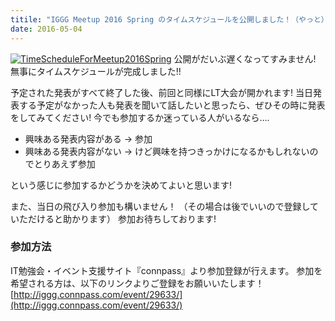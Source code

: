```yaml
---
titile: "IGGG Meetup 2016 Spring のタイムスケジュールを公開しました！（やっと）"
date: 2016-05-04
---
```


[![TimeScheduleForMeetup2016Spring](//www.iggg.org/wp-content/uploads/2016/05/TimeScheduleForMeetup2016Spring-300x169.png)](//www.iggg.org/wp-content/uploads/2016/05/TimeScheduleForMeetup2016Spring.png)
公開がだいぶ遅くなってすみません!
無事にタイムスケジュールが完成しました!!

予定された発表がすべて終了した後、前回と同様にLT大会が開かれます!
当日発表する予定がなかった人も発表を聞いて話したいと思ったら、ぜひその時に発表をしてみてください!
今でも参加するか迷っている人がいるなら….

* 興味ある発表内容がある -> 参加
* 興味ある発表内容がない -> けど興味を持つきっかけになるかもしれないのでとりあえず参加

という感じに参加するかどうかを決めてよいと思います!

また、当日の飛び入り参加も構いません！
（その場合は後でいいので登録していただけると助かります）
参加お待ちしております!

### 参加方法

IT勉強会・イベント支援サイト『connpass』より参加登録が行えます。
参加を希望される方は、以下のリンクよりご登録をお願いいたします！
[http://iggg.connpass.com/event/29633/](http://iggg.connpass.com/event/29633/)